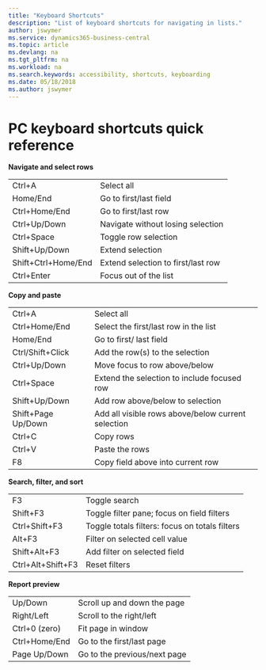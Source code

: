 ```yaml
---
title: "Keyboard Shortcuts"
description: "List of keyboard shortcuts for navigating in lists."
author: jswymer
ms.service: dynamics365-business-central
ms.topic: article
ms.devlang: na
ms.tgt_pltfrm: na
ms.workload: na
ms.search.keywords: accessibility, shortcuts, keyboarding
ms.date: 05/18/2018
ms.author: jswymer
---
```


# PC keyboard shortcuts quick reference


**Navigate and select rows**

|||
|--|--|
|Ctrl+A|Select all|
|Home/End|Go to first/last field|
|Ctrl+Home/End|Go to first/last row|
|Ctrl+Up/Down|Navigate without losing selection|
|Ctrl+Space|Toggle row selection|
|Shift+Up/Down|Extend selection|
|Shift+Ctrl+Home/End|Extend selection to first/last row|
|Ctrl+Enter|Focus out of the list|

**Copy and paste**

|||
|--|--|
|Ctrl+A|Select all|
|Ctrl+Home/End|Select the first/last row in the list|
|Home/End|Go to first/ last field|
|Ctrl/Shift+Click|Add the row(s) to the selection |
|Ctrl+Up/Down|Move focus to row above/below|
|Ctrl+Space|Extend the selection to include focused row|
|Shift+Up/Down|Add row above/below to selection|
|Shift+Page Up/Down|Add all visible rows above/below current selection|
|Ctrl+C|Copy rows|
|Ctrl+V|Paste the rows|
|F8|Copy field above into current row|


**Search, filter, and sort**

|||
|--|--|
|F3|Toggle search|
|Shift+F3|Toggle filter pane; focus on field filters|
|Ctrl+Shift+F3|Toggle totals filters: focus on totals filters|
|Alt+F3|Filter on selected cell value|
|Shift+Alt+F3|Add filter on selected field|
|Ctrl+Alt+Shift+F3|Reset filters|

**Report preview**

|||
|-----------------|-------|
|Up/Down|Scroll up and down the page|  
|Right/Left|Scroll to the right/left |
|Ctrl+0 (zero)|Fit page in window |
|Ctrl+Home/End|Go to the first/last page|
|Page Up/Down|Go to the previous/next page|

<!-- 
**Searching and filtering lists**

|||
|-----------------|-------|
|F3|Activates the search box|
|Shift+F3|Opens and closes the filter pane focused on column filters|
|Ctrl+Shift+F3|Opens and closes the filter pane focused on totals filters|
|Alt+F3|Applies a column filter on the selected field value|
|Shift+Alt+F3|Opens the filter pane and adds a filter on selected column |
|Ctrl+Shift+Alt+F3|Resets filters|
-->